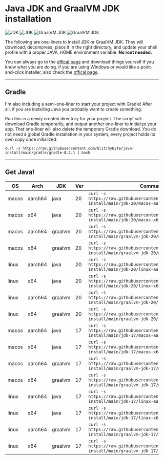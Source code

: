 # Java JDK and GraalVM JDK installation

![JDK](https://img.shields.io/badge/JDK-20-orange) ![JDK](https://img.shields.io/badge/JDK-17-orange) ![GraalVM JDK](https://img.shields.io/badge/GraalVM_JDK-20-orange) ![GraalVM JDK](https://img.shields.io/badge/GraalVM_JDK-17-orange)

The following are one-liners to install JDK or GraalVM JDK. They will download, decompress, place it in the right directory, and update your shell profile with a proper JAVA_HOME environment variable. **No root needed.**

You can always go to the [offical page](https://www.oracle.com/java/technologies/downloads/) and download things yourself if you know what you are doing. If you are using Windows or would like a point-and-click installer, also check the [offical page](https://www.oracle.com/java/technologies/downloads/).

---
## Gradle

I'm also including a semi-one-liner to start your project with Gradle! After all, if you are installing Java you probably want to create something.

Run this in a newly created directory for your project. The script will download Gradle temporarily, and output another one-liner to initialize your app. That one-liner will also delete the temporary Gradle download. You do not need a global Gradle installation in your system, every project holds its own copy once initialized.

    curl -s https://raw.githubusercontent.com/GlitchyByte/java-install/main/gradle/gradle-8.2.1 | bash

---
## Get Java!

| OS | Arch | JDK | Ver | Command |
|----|--------------|-----|---------|---------|
| macos | aarch64 | java | 20 | `curl -s https://raw.githubusercontent.com/GlitchyByte/java-install/main/jdk-20/macos-aarch64 \| zsh` |
| macos | x64 | java | 20 | `curl -s https://raw.githubusercontent.com/GlitchyByte/java-install/main/jdk-20/macos-x64 \| zsh` |
| macos | aarch64 | graalvm | 20 | `curl -s https://raw.githubusercontent.com/GlitchyByte/java-install/main/graalvm-jdk-20/macos-aarch64 \| zsh` |
| macos | x64 | graalvm | 20 | `curl -s https://raw.githubusercontent.com/GlitchyByte/java-install/main/graalvm-jdk-20/macos-x64 \| zsh` |
| linux | aarch64 | java | 20 | `curl -s https://raw.githubusercontent.com/GlitchyByte/java-install/main/jdk-20/linux-aarch64 \| bash` |
| linux | x64 | java | 20 | `curl -s https://raw.githubusercontent.com/GlitchyByte/java-install/main/jdk-20/linux-x64 \| bash` |
| linux | aarch64 | graalvm | 20 | `curl -s https://raw.githubusercontent.com/GlitchyByte/java-install/main/graalvm-jdk-20/linux-aarch64 \| bash` |
| linux | x64 | graalvm | 20 | `curl -s https://raw.githubusercontent.com/GlitchyByte/java-install/main/graalvm-jdk-20/linux-x64 \| bash` |
| macos | aarch64 | java | 17 | `curl -s https://raw.githubusercontent.com/GlitchyByte/java-install/main/jdk-17/macos-aarch64 \| zsh` |
| macos | x64 | java | 17 | `curl -s https://raw.githubusercontent.com/GlitchyByte/java-install/main/jdk-17/macos-x64 \| zsh` |
| macos | aarch64 | graalvm | 17 | `curl -s https://raw.githubusercontent.com/GlitchyByte/java-install/main/graalvm-jdk-17/macos-aarch64 \| zsh` |
| macos | x64 | graalvm | 17 | `curl -s https://raw.githubusercontent.com/GlitchyByte/java-install/main/graalvm-jdk-17/macos-x64 \| zsh` |
| linux | aarch64 | java | 17 | `curl -s https://raw.githubusercontent.com/GlitchyByte/java-install/main/jdk-17/linux-aarch64 \| bash` |
| linux | x64 | java | 17 | `curl -s https://raw.githubusercontent.com/GlitchyByte/java-install/main/jdk-17/linux-x64 \| bash` |
| linux | aarch64 | graalvm | 17 | `curl -s https://raw.githubusercontent.com/GlitchyByte/java-install/main/graalvm-jdk-17/linux-aarch64 \| bash` |
| linux | x64 | graalvm | 17 | `curl -s https://raw.githubusercontent.com/GlitchyByte/java-install/main/graalvm-jdk-17/linux-x64 \| bash` |
